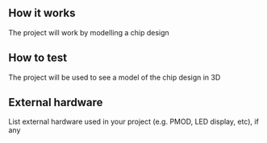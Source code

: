 <!---

This file is used to generate your project datasheet. Please fill in the information below and delete any unused
sections.

You can also include images in this folder and reference them in the markdown. Each image must be less than
512 kb in size, and the combined size of all images must be less than 1 MB.
-->

## How it works

The project will work by modelling a chip design
## How to test

The project will be used to see a model of the chip design in 3D

## External hardware

List external hardware used in your project (e.g. PMOD, LED display, etc), if any
